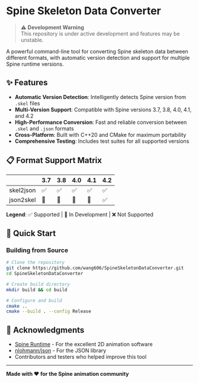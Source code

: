 # Spine Skeleton Data Converter

> ⚠️ **Development Warning**  
> This repository is under active development and features may be unstable.

A powerful command-line tool for converting Spine skeleton data between different formats, with automatic version detection and support for multiple Spine runtime versions.

## ✨ Features

- **Automatic Version Detection**: Intelligently detects Spine version from `.skel` files
- **Multi-Version Support**: Compatible with Spine versions 3.7, 3.8, 4.0, 4.1, and 4.2
- **High-Performance Conversion**: Fast and reliable conversion between `.skel` and `.json` formats
- **Cross-Platform**: Built with C++20 and CMake for maximum portability
- **Comprehensive Testing**: Includes test suites for all supported versions

## 📋 Format Support Matrix

|           | 3.7 | 3.8 | 4.0 | 4.1 | 4.2 |
| --------- | --- | --- | --- | --- | --- |
| skel2json | ✅  | ✅  | ✅  | ✅  | ✅  |
| json2skel | 🚧  | 🚧  | 🚧  | 🚧  | ✅  |

**Legend**: ✅ Supported | 🚧 In Development | ❌ Not Supported

## 🚀 Quick Start

### Building from Source

```bash
# Clone the repository
git clone https://github.com/wang606/SpineSkeletonDataConverter.git
cd SpineSkeletonDataConverter

# Create build directory
mkdir build && cd build

# Configure and build
cmake ..
cmake --build . --config Release
```

## 🙏 Acknowledgments

- [Spine Runtime](http://esotericsoftware.com/) - For the excellent 2D animation software
- [nlohmann/json](https://github.com/nlohmann/json) - For the JSON library
- Contributors and testers who helped improve this tool

---

**Made with ❤️ for the Spine animation community**

